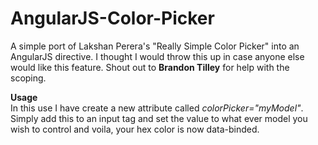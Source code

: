 AngularJS-Color-Picker
======================
A simple port of Lakshan Perera's "Really Simple Color Picker" into an AngularJS directive. I thought I would throw this up in case anyone else would like this feature. Shout out to <strong>Brandon Tilley</strong> for help with the scoping.

<strong>Usage</strong><br />
In this use I have create a new attribute called <i>colorPicker="myModel"</i>. Simply add this to an input tag and set the value to what ever model you wish to control and voila, your hex color is now data-binded.
